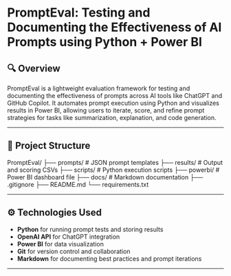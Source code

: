# PromptEval: Testing and Documenting the Effectiveness of AI Prompts using Python + Power BI

## 🔍 Overview
PromptEval is a lightweight evaluation framework for testing and documenting the effectiveness of prompts across AI tools like ChatGPT and GitHub Copilot. It automates prompt execution using Python and visualizes results in Power BI, allowing users to iterate, score, and refine prompt strategies for tasks like summarization, explanation, and code generation.

---

## 📁 Project Structure
PromptEval/
├── prompts/ # JSON prompt templates
├── results/ # Output and scoring CSVs
├── scripts/ # Python execution scripts
├── powerbi/ # Power BI dashboard file
├── docs/ # Markdown documentation
├── .gitignore
├── README.md
└── requirements.txt

---

## ⚙️ Technologies Used
- **Python** for running prompt tests and storing results
- **OpenAI API** for ChatGPT integration
- **Power BI** for data visualization
- **Git** for version control and collaboration
- **Markdown** for documenting best practices and prompt iterations

---
